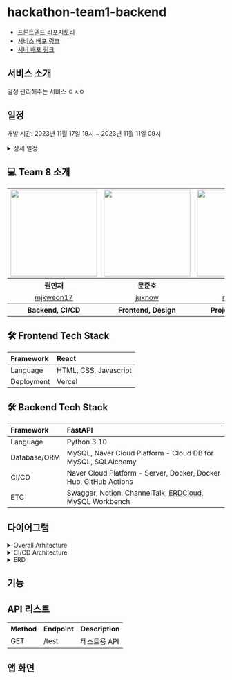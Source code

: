 # hackathon-team1-backend

- [프론트엔드 리포지토리](https://github.com/kucc/hackathon-team1-frontend)
- [서비스 배포 링크](https://hackathon-team1-frontend.vercel.app/)
- [서버 배포 링크](https://118.67.143.134:8080/)

## 서비스 소개
일정 관리해주는 서비스 ㅇㅅㅇ

## 일정

개발 시간: 2023년 11월 17일 19시 ~ 2023년 11월 11일 09시

<details>
    <summary>상세 일정</summary>
    <table style="text-align: center; width: 800px">
        <tr>
            <th>TIME</th>
            <th>민재</th>
            <th>준호</th>
            <th>민영</th>
        </tr>
        <tr>
            <td>19:00</td>
            <td>README.md 작성</td>
            <td>프론트 배포</td>
            <td>조이름&로고 만들기<br>아이디어 구체화</td>
        </tr>
        <tr>
            <td>20:00</td>
            <td>FastAPI 폴더 구조 생성<br>test용 API 구현<br>SSL 연결</td>
            <td>템플릿 찾아보기</td>
            <td>와이어프레임</td>
        </tr>
        <tr>
            <td>21:00</td>
            <td colspan="3">와이어프레임 보고 UI, UX 구체화</td>
        </tr>
        <tr>
            <td>22:00</td>
            <td>데이터 모델링<br>API 리스트 작성</td>
            <td>Figma 사용<br>API 리스트 작성</td>
            <td></td>
        </tr>
        <tr>
            <td>23:00</td>
            <td></td>
            <td></td>
            <td></td>
        </tr>
        <tr>
            <td>00:00</td>
            <td></td>
            <td></td>
            <td></td>
        </tr>
        <tr>
            <td>01:00</td>
            <td></td>
            <td></td>
            <td></td>
        </tr>
    </table>
</details>

## 💻 Team 8 소개

<table align="center" style = "table-layout: auto; width: 100%; table-layout: fixed;">
  <tr>
    <td>
       <img width="200" src = "https://avatars.githubusercontent.com/u/75142329?v=4" />
    </td>
    <td>
      <img width="200" src = "https://avatars.githubusercontent.com/u/124476542?v=4"/>
    </td>
    <td>
      <img width="200" src = "https://avatars.githubusercontent.com/u/108617193?v=4"/>
    </td>
  </tr> 

  <tr>
    <th align="center">권민재</th>
    <th align="center">문준호</th>
    <th align="center">안민영</th>
  </tr>

  <tr>
    <td align="center">
      <a href="https://github.com/mjkweon17">mjkweon17</a>
    </td>
    <td align="center">
      <a href="https://github.com/juknow">juknow</a>
    </td>
        <td align="center">
      <a href="https://github.com/minyeoong">minyeoong</a>
    </td>
  </tr>

  <tr>
    <th align="center">Backend, CI/CD</th>
    <th align="center">Frontend, Design</th>
    <th align="center">Project Managing</th>
  </tr>
</table>

## 🛠 Frontend Tech Stack
| Framework | React |
|:---|:---|
| Language | HTML, CSS, Javascript |
| Deployment | Vercel |

## 🛠 Backend Tech Stack
| Framework | FastAPI |
|:---|:---|
| Language | Python 3.10 |
| Database/ORM | MySQL, Naver Cloud Platform - Cloud DB for MySQL, SQLAlchemy |
| CI/CD | Naver Cloud Platform - Server, Docker, Docker Hub, GitHub Actions |
| ETC | Swagger, Notion, ChannelTalk, [ERDCloud](https://www.erdcloud.com/d/9pM4F45F62tvMWBT3), MySQL Workbench |

## 다이어그램
<details>
    <summary>Overall Arhitecture</summary>
    <img width = "500" src = "https://user-images.githubusercontent.com/75142329/282190612-2089d2e5-0304-4951-aadf-cf3746b17897.png" >
</details>

<details>
    <summary>CI/CD Architecture</summary>
    <img width = "500" src = "https://user-images.githubusercontent.com/75142329/282190604-7e1598f7-c5ce-4e65-a40a-b88302ce58b6.png" >
</details>

<details>
    <summary>ERD</summary>
    <img width = "800" src = "https://user-images.githubusercontent.com/75142329/282190854-37fdf2c9-f8c7-4d00-a777-952ea3c7c127.png" >
</details>

## 기능


## API 리스트

<table>
    <tr>
        <th>Method</th>
        <th>Endpoint</th>
        <th>Description</th>
    </tr>
    <tr>
        <td>GET</td>
        <td>/test</td>
        <td>테스트용 API</td>
    </tr>
</table>

## 앱 화면
<!-- 
| <img src="https://user-images.githubusercontent.com/75142329/282195384-18271285-4578-4d3e-923c-2130bd362b46.png" width="200"><br/>메인 페이지 | <img src="https://user-images.githubusercontent.com/75142329/282195365-09152f97-bf9a-4a32-bfe7-701125a2b636.png" width="200"><br/>로그인 | <img src="https://user-images.githubusercontent.com/75142329/282195368-f16aba74-210d-4c1e-88b3-340706ba718b.png" width="200"><br/>회원가입 |
|:-------------------------------------------------:|:-------------------------------------------------:|:-------------------------------------------------:|
| <img src="https://user-images.githubusercontent.com/75142329/282195375-0af63d53-829e-470d-a863-e1d408415f90.png" width="200"><br/>강의 필터링 | <img src="https://user-images.githubusercontent.com/75142329/282195381-08fd62ec-642c-47e1-98fc-42c01a6741ec.png" width="200"><br/>강의 상세 정보 | <img src="https://user-images.githubusercontent.com/75142329/282195378-21b4e2af-2fe6-41da-82d7-83d4fb833281.png" width="200"><br/>리뷰 작성 | -->
